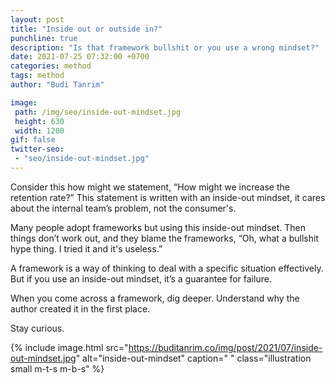 ```yaml
---
layout: post
title: "Inside out or outside in?"
punchline: true
description: "Is that framework bullshit or you use a wrong mindset?"
date: 2021-07-25 07:32:00 +0700
categories: method
tags: method
author: "Budi Tanrim"

image:
 path: /img/seo/inside-out-mindset.jpg
 height: 630
 width: 1200
gif: false
twitter-seo: 
 - "seo/inside-out-mindset.jpg"
---
```


Consider this how might we statement, “How might we increase the retention rate?” This statement is written with an inside-out mindset, it cares about the internal team’s problem, not the consumer's.

Many people adopt frameworks but using this inside-out mindset. Then things don’t work out, and they blame the frameworks, “Oh, what a bullshit hype thing. I tried it and it's useless.”

A framework is a way of thinking to deal with a specific situation effectively. But if you use an inside-out mindset, it’s a guarantee for failure.

When you come across a framework, dig deeper. Understand why the author created it in the first place.

Stay curious.

{% include image.html 
src="https://buditanrim.co/img/post/2021/07/inside-out-mindset.jpg" 
alt="inside-out-mindset" 
caption=" "
class="illustration small m-t-s m-b-s" %}
